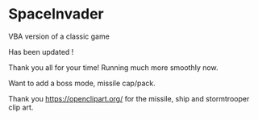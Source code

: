 # SpaceInvader
VBA version of a classic game

Has been updated !

Thank you all for your time! Running much more smoothly now. 

Want to add a boss mode, missile cap/pack.

Thank you https://openclipart.org/ for the missile, ship and stormtrooper clip art.
